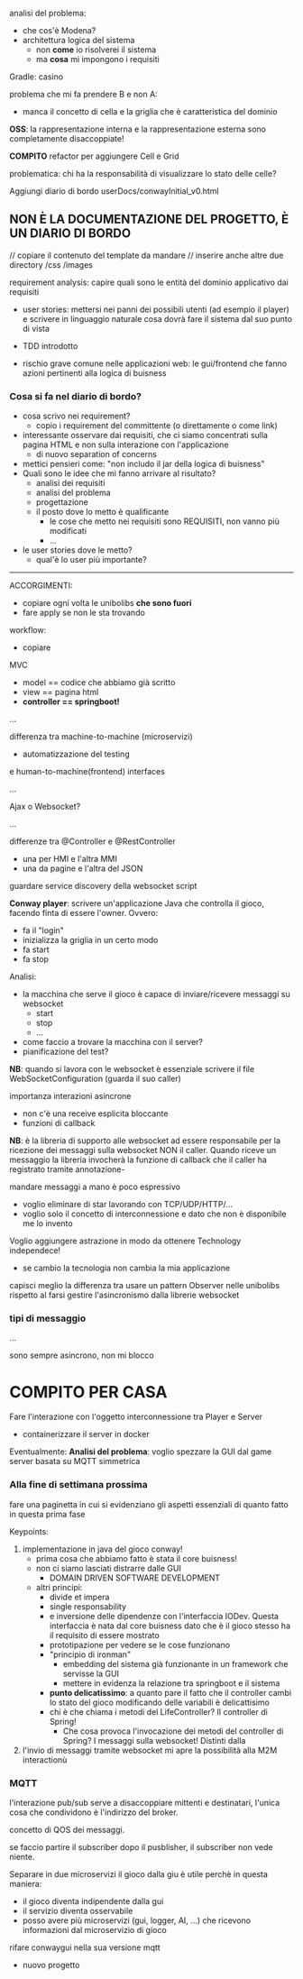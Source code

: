 analisi del problema:
- che cos'è Modena?
- architettura logica del sistema
    - non **come** io risolverei il sistema
    - ma **cosa** mi impongono i requisiti

Gradle: casino


problema che mi fa prendere B e non A:
- manca il concetto di cella e la griglia che è caratteristica del dominio

**OSS**: la rappresentazione interna e la rappresentazione esterna sono completamente disaccoppiate!



**COMPITO**
refactor per aggiungere Cell e Grid

problematica: chi ha la responsabilità di visualizzare lo stato delle celle? 


Aggiungi diario di bordo userDocs/conwayInitial_v0.html

NON È LA DOCUMENTAZIONE DEL PROGETTO, È UN DIARIO DI BORDO
- 

// copiare il contenuto del template da mandare
// inserire anche altre due directory /css /images

requirement analysis: capire quali sono le entità del dominio applicativo dai requisiti

- user stories: mettersi nei panni dei possibili utenti (ad esempio il player) e scrivere 
in linguaggio naturale cosa dovrà fare il sistema dal suo punto di vista







- TDD introdotto


- rischio grave comune nelle applicazioni web: le gui/frontend che fanno azioni pertinenti alla logica di buisness




### Cosa si fa nel diario di bordo?
- cosa scrivo nei requirement?
    - copio i requirement del committente (o direttamente o come link)
- interessante osservare dai requisiti, che ci siamo concentrati sulla pagina HTML e non sulla interazione con l'applicazione
    - di nuovo separation of concerns
- mettici pensieri come: "non includo il jar della logica di buisness"
- Quali sono le idee che mi fanno arrivare al risultato?
    - analisi dei requisiti
    - analisi del problema
    - progettazione
    - il posto dove lo metto è qualificante
        - le cose che metto nei requisiti sono REQUISITI, non vanno più modificati
        - ...
- le user stories dove le metto?
    - qual'è lo user più importante?


---

ACCORGIMENTI:
- copiare ogni volta le unibolibs **che sono fuori**
- fare apply se non le sta trovando

workflow:
- copiare


MVC
- model == codice che abbiamo già scritto
- view == pagina html
- **controller == springboot!**

...

differenza tra machine-to-machine (microservizi) 
- automatizzazione del testing

e human-to-machine(frontend) interfaces

...

Ajax o Websocket?

...

differenze tra @Controller e @RestController
- una per HMI e l'altra MMI
- una da pagine e l'altra del JSON



guardare service discovery della websocket script




**Conway player**: scrivere un'applicazione Java che controlla il gioco, facendo finta di essere l'owner. Ovvero:
- fa il "login"
- inizializza la griglia in un certo modo
- fa start
- fa stop

Analisi:
- la macchina che serve il gioco è capace di inviare/ricevere messaggi su websocket
    - start
    - stop
    - ...
- come faccio a trovare la macchina con il server?
- pianificazione del test?

**NB**: quando si lavora con le websocket è essenziale scrivere il file WebSocketConfiguration (guarda il suo caller)






importanza interazioni asincrone
- non c'è una receive esplicita bloccante
- funzioni di callback

**NB**: è la libreria di supporto alle websocket ad essere responsabile per la ricezione dei messaggi sulla websocket NON il caller. Quando riceve un messaggio la libreria invocherà la funzione di callback che il caller ha registrato tramite annotazione-



mandare messaggi a mano è poco espressivo
- voglio eliminare di star lavorando con TCP/UDP/HTTP/...
- voglio solo il concetto di interconnessione e dato che non è disponibile me lo invento

Voglio aggiungere astrazione in modo da ottenere Technology independece!
- se cambio la tecnologia non cambia la mia applicazione 

capisci meglio la differenza tra usare un pattern Observer nelle unibolibs rispetto al farsi gestire l'asincronismo dalla librerie websocket


### tipi di messaggio

...


sono sempre asincrono, non mi blocco




# COMPITO PER CASA
Fare l'interazione con l'oggetto interconnessione tra Player e Server
- containerizzare il server in docker

Eventualmente:
**Analisi del problema**:
voglio spezzare la GUI dal game server basata su MQTT simmetrica 




### Alla fine di settimana prossima
fare una paginetta in cui si evidenziano gli aspetti essenziali di quanto fatto in questa prima fase

Keypoints:
1) implementazione in java del gioco conway! 
    - prima cosa che abbiamo fatto è stata il core buisness!
    - non ci siamo lasciati distrarre dalle GUI 
        - DOMAIN DRIVEN SOFTWARE DEVELOPMENT
    - altri principi:
        - divide et impera
        - single responsability
        - e inversione delle dipendenze con l'interfaccia IODev. Questa interfaccia è nata dal core buisness dato che è il gioco stesso ha 
        il requisito di essere mostrato
        - prototipazione per vedere se le cose funzionano
        - "principio di ironman"
            - embedding del sistema già funzionante in un framework che servisse la GUI
            - mettere in evidenza la relazione tra springboot e il sistema
        - **punto delicatissimo**: a quanto pare il fatto che il controller cambi lo stato del gioco modificando delle variabili è delicattisimo
        - chi è che chiama i metodi del LifeController? Il controller di Spring!
            - Che cosa provoca l'invocazione dei metodi del controller di Spring? I messaggi sulla websocket! Distinti dalla 
2) l'invio di messaggi tramite websocket mi apre la possibilità alla M2M interactionù


### MQTT
l'interazione pub/sub serve a disaccoppiare mittenti e destinatari, l'unica cosa che condividono è l'indirizzo del broker.

concetto di QOS dei messaggi.


se faccio partire il subscriber dopo il pusblisher, il subscriber non vede niente.

Separare in due microservizi il gioco dalla giu è utile perchè in questa maniera:
- il gioco diventa indipendente dalla gui
- il servizio diventa osservabile
- posso avere più microservizi (gui, logger, AI, ...) che ricevono informazioni dal microservizio di gioco

rifare conwaygui nella sua versione mqtt
- nuovo progetto